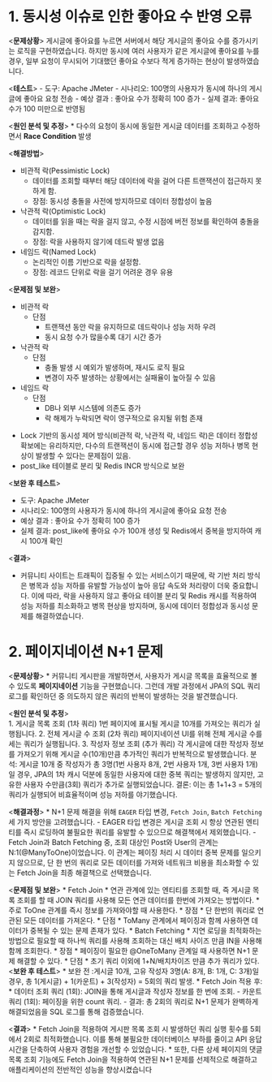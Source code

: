# 1. 동시성 이슈로 인한 좋아요 수 반영 오류
  <**문제상황**>
    게시글에 좋아요를 누르면 서버에서 해당 게시글의 좋아요 수를 증가시키는 로직을 구현하였습니다. 
    하지만 동시에 여러 사용자가 같은 게시글에 좋아요를 누를 경우, 
    일부 요청이 무시되어 기대했던 좋아요 수보다 적게 증가하는 현상이 발생하였습니다.
  
  <**테스트**>
    - 도구: Apache JMeter
    - 시나리오: 100명의 사용자가 동시에 하나의 게시글에 좋아요 요청 전송
    - 예상 결과 : 좋아요 수가 정확히 100 증가
    - 실제 결과: 좋아요 수가 100 미만으로 반영됨
  
  <**원인 분석 및 추정**>
    * 다수의 요청이 동시에 동일한 게시글 데이터를 조회하고 수정하면서 **Race Condition** 발생

  <**해결방법**>
  - 비관적 락(Pessimistic Lock)
    * 데이터를 조회할 때부터 해당 데이터에 락을 걸어 다른 트랜잭션이 접근하지 못하게 함.
    * 장점: 동시성 충돌을 사전에 방지하므로 데이터 정합성이 높음
  - 낙관적 락(Optimistic Lock)
    * 데이터를 읽을 때는 락을 걸지 않고, 수정 시점에 버전 정보를 확인하여 충돌을 감지함.
    * 장점: 락을 사용하지 않기에 데드락 발생 없음
  - 네임드 락(Named Lock)
    * 논리적인 이름 기반으로 락을 설정함.
    * 장점: 레코드 단위로 락을 걸기 어려운 경우 유용
  
  <**문제점 및 보완**>
  - 비관적 락
    * 단점
      * 트랜잭션 동안 락을 유지하므로 데드락이나 성능 저하 우려
      * 동시 요청 수가 많을수록 대기 시간 증가
  - 낙관적 락
      * 단점
          * 충돌 발생 시 예외가 발생하며, 재시도 로직 필요
          * 변경이 자주 발생하는 상황에서는 실패율이 높아질 수 있음
  - 네임드 락
      * 단점
          * DB나 외부 시스템에 의존도 증가
          * 락 해제가 누락되면 락이 영구적으로 유지될 위험 존재
  * Lock 기반의 동시성 제어 방식(비관적 락, 낙관적 락, 네임드 락)은 데이터 정합성 확보에는 유리하지만,
    다수의 트랜잭션이 동시에 접근할 경우 성능 저하나 병목 현상이 발생할 수 있다는 문제점이 있음.
  * post_like 테이블로 분리 및 Redis INCR 방식으로 보완

  <**보완 후 테스트**>
  - 도구: Apache JMeter
  - 시나리오: 100명의 사용자가 동시에 하나의 게시글에 좋아요 요청 전송
  - 예상 결과 : 좋아요 수가 정확히 100 증가
  - 실제 결과: post_like에 좋아요 수가 100개 생성 및 Redis에서 중복을 방지하여 캐시 100개 확인

  <**결과**>
  - 커뮤니티 사이트는 트래픽이 집중될 수 있는 서비스이기 때문에, 락 기반 처리 방식은 병목과 성능 저하를 
    유발할 가능성이 높아 응답 속도와 처리량이 더욱 중요합니다. 이에 따라, 락을 사용하지 않고 좋아요 테이블 분리
    및 Redis 캐시를 적용하여 성능 저하를 최소화하고 병목 현상을 방지하며, 동시에 데이터 정합성과 동시성 문제를 해결하였습니다.

# 2. 페이지네이션 N+1 문제
  <**문제상황**>
    * 커뮤니티 게시판을 개발하면서, 사용자가 게시글 목록을 효율적으로 볼 수 있도록 **페이지네이션** 기능을 구현했습니다.
       그런데 개발 과정에서 JPA의 SQL 쿼리 로그를 확인하던 중 의도하지 않은 쿼리의 반복이 발생하는 것을 발견했습니다.
    
  <**원인 분석 및 추정**>  
    1. 게시글 목록 조회 (1차 쿼리) 1번 페이지에 표시될 게시글 10개를 가져오는 쿼리가 실행됩니다.
    2. 전체 게시글 수 조회 (2차 쿼리) 페이지네이션 UI를 위해 전체 게시글 수를 세는 쿼리가 실행됩니다.
    3. 작성자 정보 조회 (추가 쿼리) 각 게시글에 대한 작성자 정보를 가져오기 위해 게시글 수(10개)만큼 추가적인 쿼리가 반복적으로 발생했습니다.
      분석: 게시글 10개 중 작성자가 총 3명(1번 사용자 8개, 2번 사용자 1개, 3번 사용자 1개)일 경우, JPA의 1차 캐시 덕분에 동일한 사용자에 대한 중복 쿼리는 발생하지 않지만, 
           고유한 사용자 수만큼(3회) 쿼리가 추가로 실행되었습니다.
      결론: 이는 총 1+1+3 = 5개의 쿼리가 실행되어 비효율적이며 성능 저하를 야기했습니다.
        
  <**해결과정**>
    * N+1 문제 해결을 위해 `EAGER` 타입 변경, `Fetch Join`, `Batch Fetching` 세 가지 방안을 고려했습니다.
        - EAGER 타입 변경은 게시글 조회 시 항상 연관된 엔티티를 즉시 로딩하여 불필요한 쿼리를 유발할 수 있으므로 해결책에서 제외했습니다.
        - Fetch Join과 Batch Fetching 중, 조회 대상인 Post와 User의 관계는 N:1(@ManyToOne)이었습니다. 이 관계는 페이징 처리 시 데이터 중복 문제를 일으키지 않으므로, 
          단 한 번의 쿼리로 모든 데이터를 가져와 네트워크 비용을 최소화할 수 있는 Fetch Join을 최종 해결책으로 선택했습니다.
    
  <**문제점 및 보완**>
    * Fetch Join
        * 연관 관계에 있는 엔티티를 조회할 때, 즉 게시글 목록 조회를 할 때 JOIN 쿼리를 사용해 모든 연관 데이터를 한번에 가져오는 방법이다.
        * 주로 ToOne 관계를 즉시 정보를 가져와야할 때 사용한다.
        *  장점
            * 단 한번의 쿼리로 연관된 모든 데이터를 가져온다.
        * 단점
            * ToMany 관계에서 페이징과 함께 사용하면 데이터가 중복될 수 있는 문제 존재가 있다.
      * Batch Fetching
          * 지연 로딩을 최적화하는 방법으로 필요할 때 하나씩 쿼리를 사용해 조회하는 대신 배치 사이즈 만큼 IN을 사용해 함께 조회한다.
          * 장점
              * 페이징이 필요한 @OneToMany 관계일 때 사용하면 N+1 문제 해결할 수 있다.
          * 단점
              * 초기 쿼리 이외에 1+N/배치차이즈 만큼 추가 쿼리가 있다.
  <**보완 후 테스트**>
      * 보완 전 :게시글 10개, 고유 작성자 3명(A: 8개, B: 1개, C: 3개)일 경우, 총 1(게시글) + 1(카운트) + 3(작성자) = 5회의 쿼리 발생.
      * Fetch Join 적용 후:
          *  데이터 조회 쿼리 (1회): JOIN을 통해 게시글과 작성자 정보를 한 번에 조회.
          - 카운트 쿼리 (1회): 페이징을 위한 count 쿼리.
          - 결과: 총 2회의 쿼리로 N+1 문제가 완벽하게 해결되었음을 SQL 로그를 통해 검증했습니다.

  <**결과**>
      * Fetch Join을 적용하여 게시판 목록 조회 시 발생하던 쿼리 실행 횟수를 5회에서 2회로 최적화했습니다. 
      이를 통해 불필요한 데이터베이스 부하를 줄이고 API 응답 시간을 단축하여 사용자 경험을 개선할 수 있었습니다. 
      * 또한, 다른 상세 페이지의 댓글 목록 조회 기능에도 Fetch Join을 적용하여 연관된 N+1 문제를 선제적으로 해결하고 애플리케이션의 전반적인 성능을 향상시켰습니다
